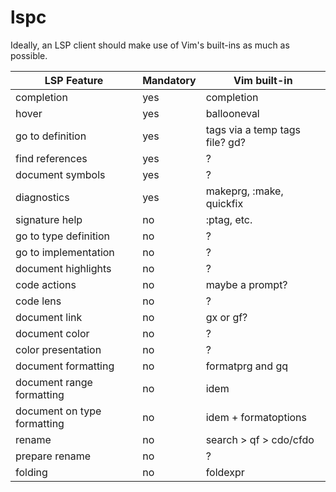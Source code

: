 # lspc

Ideally, an LSP client should make use of Vim's built-ins as much as possible.

LSP Feature                |Mandatory|Vim built-in
---------------------------|---------|---
completion                 |yes      |completion
hover                      |yes      |ballooneval
go to definition           |yes      |tags via a temp tags file? gd?
find references            |yes      |?
document symbols           |yes      |?
diagnostics                |yes      |makeprg, :make, quickfix
signature help             |no       |:ptag, etc.
go to type definition      |no       |?
go to implementation       |no       |?
document highlights        |no       |?
code actions               |no       |maybe a prompt?
code lens                  |no       |?
document link              |no       |gx or gf?
document color             |no       |?
color presentation         |no       |?
document formatting        |no       |formatprg and gq
document range formatting  |no       |idem
document on type formatting|no       |idem + formatoptions
rename                     |no       |search > qf > cdo/cfdo
prepare rename             |no       |?
folding                    |no       |foldexpr

